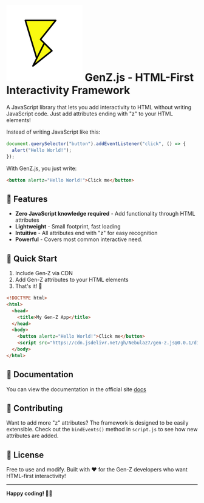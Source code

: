 # ![GenZ.js Logo](https://raw.githubusercontent.com/Nebulaz7/gen-z.js/main/web/docs/static/img/logo.svg) GenZ.js - HTML-First Interactivity Framework

A JavaScript library that lets you add interactivity to HTML without writing JavaScript code. Just add attributes ending with "z" to your HTML elements!

Instead of writing JavaScript like this:

```js
document.querySelector("button").addEventListener("click", () => {
  alert("Hello World!");
});
```

With GenZ.js, you just write:

```html
<button alertz="Hello World!">Click me</button>
```

## 🚀 Features

- **Zero JavaScript knowledge required** - Add functionality through HTML attributes
- **Lightweight** - Small footprint, fast loading
- **Intuitive** - All attributes end with "z" for easy recognition
- **Powerful** - Covers most common interactive need.

## 📖 Quick Start

1. Include Gen‑Z via CDN
2. Add Gen-Z attributes to your HTML elements
3. That's it! 🎉

```html
<!DOCTYPE html>
<html>
  <head>
    <title>My Gen-Z App</title>
  </head>
  <body>
    <button alertz="Hello World!">Click me</button>
    <script src="https://cdn.jsdelivr.net/gh/Nebulaz7/gen-z.js@0.0.1/dist/gen-z-v.0.0.1.js"></script>
  </body>
</html>
```

## 📄 Documentation

You can view the documentation in the official site [docs](https://genz-js.vercel.app/docs)

## 🤝 Contributing

Want to add more "z" attributes? The framework is designed to be easily extensible. Check out the `bindEvents()` method in `script.js` to see how new attributes are added.

## 📄 License

Free to use and modify. Built with ❤️ for the Gen-Z developers who want HTML-first interactivity!

---

**Happy coding! 🚀✨**
